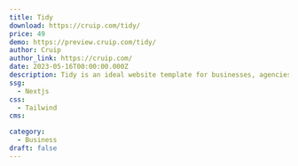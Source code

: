 ```yaml
---
title: Tidy
download: https://cruip.com/tidy/
price: 49
demo: https://preview.cruip.com/tidy/
author: Cruip
author_link: https://cruip.com/
date: 2023-05-16T00:00:00.000Z
description: Tidy is an ideal website template for businesses, agencies, and startups looking to make a professional, lasting impression.
ssg:
  - Nextjs
css:
  - Tailwind
cms:

category:
  - Business
draft: false
---
```

